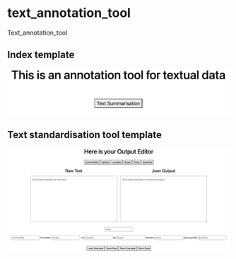 # text_annotation_tool
Text_annotation_tool

## Index template
![Screenshot of index page](tool_preview/index.png)

## Text standardisation tool template
![Screenshot of tool page](tool_preview/editor.png)

